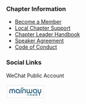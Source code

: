 
### Chapter Information
* [Become a Member](https://www.owasp.org/index.php/Membership)
* [Local Chapter Support](https://www.owasp.org/index.php/Local_Chapter_Supporter)
* [Chapter Leader Handbook](https://www.owasp.org/index.php/Chapter_Leader_Handbook)
* [Speaker Agreement](https://www.owasp.org/index.php/Speaker_Agreement)
* [Code of Conduct](https://www.owasp.org/index.php/Governance/Conference_Policies)

### Social Links
WeChat Public Account

<img src="assets/images/mainway.jpg" alt=""/>
